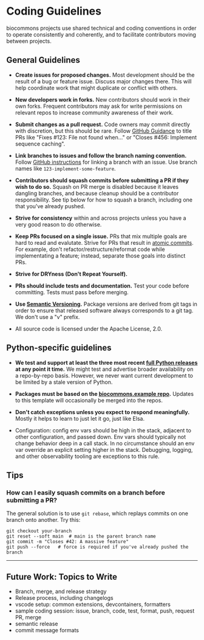 # Coding Guidelines

biocommons projects use shared technical and coding conventions in order to operate
consistently and coherently, and to facilitate contributors moving between projects.

## General Guidelines

- **Create issues for proposed changes.**  Most development should be the result of a bug or feature
  issue.  Discuss major changes there.  This will help coordinate work that might duplicate or
  conflict with others.

- **New developers work in forks.** New contributors should work in their own forks. Frequent
  contributors may ask for write permissions on relevant repos to increase community awareness of
  their work.

- **Submit changes as a pull request.** Code owners may commit directly with discretion, but
  this should be rare.  Follow [GitHub
  Guidance](https://docs.github.com/en/issues/tracking-your-work-with-issues/using-issues/linking-a-pull-request-to-an-issue)
  to title PRs like "Fixes \#123: File not found when..." or "Closes \#456:
  Implement sequence caching".

- **Link branches to issues and follow the branch naming convention.**  Follow [GitHub
  instructions](https://docs.github.com/en/issues/tracking-your-work-with-issues/using-issues/linking-a-pull-request-to-an-issue#manually-linking-a-pull-request-or-branch-to-an-issue-using-the-issue-sidebar)
  for linking a branch with an issue.  Use branch names like `123-implement-some-feature`.

- **Contributors should squash commits before submitting a PR if they wish to do so.**  Squash on PR
  merge is disabled because it leaves dangling branches, and because cleanup should be a contributor
  responsibility. See tip below for how to squash a branch, including one that you've already
  pushed.

- **Strive for consistency** within and across projects unless you have a very good reason to do
  otherwise.

- **Keep PRs focused on a single issue.**  PRs that mix multiple goals are hard to read and
evalutate. Strive for PRs that result in [atomic
commits](http://en.wikipedia.org/wiki/Atomic_commit#Atomic_Commit_Convention). For example, don't
refactor/restructure/reformat code while implementating a feature; instead, separate those goals
into distinct PRs.

- **Strive for DRYness (Don't Repeat Yourself).**

- **PRs should include tests and documentation.** Test your code before committing. Tests
  must pass before merging.

- **Use [Semantic Versioning](https://semver.org/).**  Package versions are derived from
git tags in order to ensure that released software always corresponds to a git tag. We don't use a
"v" prefix.

- All source code is licensed under the Apache License, 2.0.

## Python-specific guidelines

- **We test and support at least the three most recent [full Python
  releases](https://devguide.python.org/versions/) at any point it time.**  We might test and
  advertise broader availability on a repo-by-repo basis.  However, we never want current
  development to be limited by a stale version of Python.

- **Packages must be based on the [biocommons.example
  repo](https://github.com/biocommons/biocommons.example).**  Updates
  to this template will occasionally be merged into the repos.

- **Don't catch exceptions unless you expect to respond meaningfully.** Mostly it helps to learn to
  just let it go, just like Elsa.

- Configuration: config env vars should be high in the stack, adjacent to other configuration, and
  passed down.  Env vars should typically not change behavior deep in a call stack. In no
  circumstance should an env var override an explicit setting higher in the stack. Debugging,
  logging, and other observability tooling are exceptions to this rule.

## Tips

### How can I easily squash commits on a branch before submitting a PR?

  The general solution is to use `git rebase`, which replays commits on one branch onto another. Try
  this:

  ```
  git checkout your-branch
  git reset --soft main  # main is the parent branch name
  git commit -m "Closes #42: A massive feature"
  git push --force   # force is required if you've already pushed the branch
  ```

---

## Future Work: Topics to Write

- Branch, merge, and release strategy
- Release process, including changelogs
- vscode setup: common extensions, devcontainers, formatters
- sample coding session: issue, branch, code, test, format, push, request PR, merge
- semantic release
- commit message formats